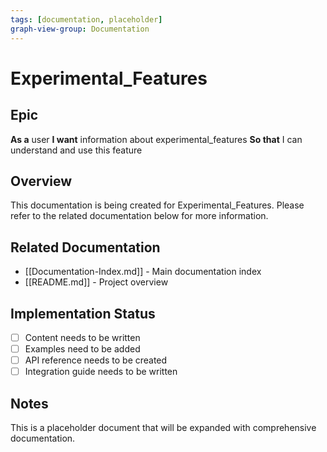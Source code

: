 ```yaml
---
tags: [documentation, placeholder]
graph-view-group: Documentation
---
```


# Experimental_Features

## Epic
**As a** user
**I want** information about experimental_features
**So that** I can understand and use this feature

## Overview

This documentation is being created for Experimental_Features. Please refer to the related documentation below for more information.

## Related Documentation

- [[Documentation-Index.md]] - Main documentation index
- [[README.md]] - Project overview

## Implementation Status

- [ ] Content needs to be written
- [ ] Examples need to be added
- [ ] API reference needs to be created
- [ ] Integration guide needs to be written

## Notes

This is a placeholder document that will be expanded with comprehensive documentation.

